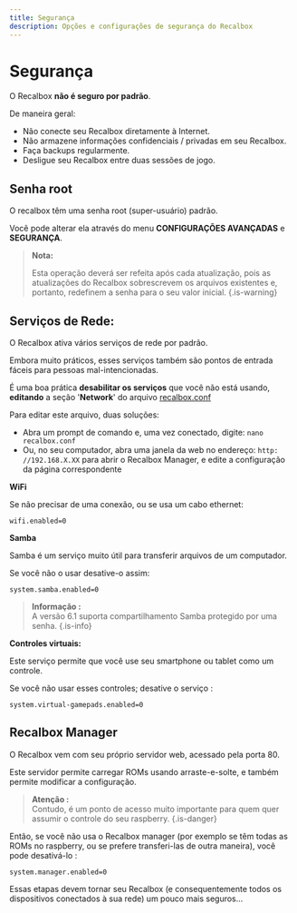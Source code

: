```yaml
---
title: Segurança
description: Opções e configurações de segurança do Recalbox
---
```


# Segurança

O Recalbox **não é seguro por padrão**.

De maneira geral:

* Não conecte seu Recalbox diretamente à Internet.
* Não armazene informações confidenciais / privadas em seu Recalbox.
* Faça backups regularmente.
* Desligue seu Recalbox entre duas sessões de jogo.

## **Senha root**

O recalbox têm uma senha root \(super-usuário\) padrão.

Você pode alterar ela através do menu **CONFIGURAÇÕES AVANÇADAS** e **SEGURANÇA**.


>**Nota:**
>
>Esta operação deverá ser refeita após cada atualização, pois as atualizações do Recalbox sobrescrevem os arquivos existentes e, portanto, redefinem a senha para o seu valor inicial.
{.is-warning}

## **Serviços de Rede:**

O Recalbox ativa vários serviços de rede por padrão.

Embora muito práticos, esses serviços também são pontos de entrada fáceis para pessoas mal-intencionadas.

É uma boa prática **desabilitar os serviços** que você não está usando, **editando** a seção '**Network**' do arquivo [recalbox.conf](/v/portugues/manual-basico/primeiras-nocoes/o-arquivo-recalbox.conf)

Para editar este arquivo, duas soluções:

* Abra um prompt de comando e, uma vez conectado, digite: `nano recalbox.conf`
* Ou, no seu computador, abra uma janela da web no endereço: `http: //192.168.X.XX` para abrir o Recalbox Manager, e edite a configuração da página correspondente

**WiFi**

Se não precisar de uma conexão, ou se usa um cabo ethernet:

```text
wifi.enabled=0
```



**Samba**

Samba é um serviço muito útil para transferir arquivos de um computador.

Se você não o usar desative-o assim:

```text
system.samba.enabled=0
```


>**Informação :**  
>A versão 6.1 suporta compartilhamento Samba protegido por uma senha.
{.is-info}

**Controles virtuais:**

Este serviço permite que você use seu smartphone ou tablet como um controle.

Se você não usar esses controles; desative o serviço :

```text
system.virtual-gamepads.enabled=0
```

## Recalbox Manager <a id="recalbox-manager"></a>

O Recalbox vem com seu próprio servidor web, acessado pela porta 80.

Este servidor permite carregar ROMs usando arraste-e-solte, e também permite modificar a configuração.


>**Atenção :**  
>Contudo, é um ponto de acesso muito importante para quem quer assumir o controle do seu raspberry.
{.is-danger}

Então, se você não usa o Recalbox manager \(por exemplo se têm todas as ROMs no raspberry, ou se prefere transferi-las de outra maneira\), você pode desativá-lo :

```text
system.manager.enabled=0
```

Essas etapas devem tornar seu Recalbox \(e consequentemente todos os dispositivos conectados à sua rede\) um pouco mais seguros...

